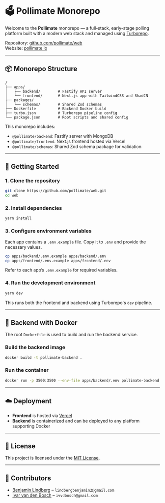 # 🗳️ Pollimate Monorepo

Welcome to the **Pollimate** monorepo — a full-stack, early-stage polling platform built with a modern web stack and managed using [Turborepo](https://turbo.build/repo).

Repository: [github.com/pollimate/web](https://github.com/pollimate/web)  
Website: [pollimate.io](https://pollimate.io)

---

## 📦 Monorepo Structure

```text
/
├── apps/
│   ├── backend/        # Fastify API server
│   └── frontend/       # Next.js app with TailwindCSS and ShadCN
├── packages/
│   └── schemas/        # Shared Zod schemas
├── Dockerfile          # Backend Docker build
├── turbo.json          # Turborepo pipeline config
└── package.json        # Root scripts and shared config
```

This monorepo includes:

- `@pollimate/backend`: Fastify server with MongoDB
- `@pollimate/frontend`: Next.js frontend hosted via Vercel
- `@pollimate/schemas`: Shared Zod schema package for validation

---

## 🚀 Getting Started

### 1. Clone the repository

```bash
git clone https://github.com/pollimate/web.git
cd web
```

### 2. Install dependencies

```bash
yarn install
```

### 3. Configure environment variables

Each app contains a `.env.example` file. Copy it to `.env` and provide the necessary values.

```bash
cp apps/backend/.env.example apps/backend/.env
cp apps/frontend/.env.example apps/frontend/.env
```

Refer to each app’s `.env.example` for required variables.

### 4. Run the development environment

```bash
yarn dev
```

This runs both the frontend and backend using Turborepo's `dev` pipeline.

---

## 🐳 Backend with Docker

The root `Dockerfile` is used to build and run the backend service.

### Build the backend image

```bash
docker build -t pollimate-backend .
```

### Run the container

```bash
docker run -p 3500:3500 --env-file apps/backend/.env pollimate-backend
```

---

## ☁️ Deployment

- **Frontend** is hosted via [Vercel](https://vercel.com/)
- **Backend** is containerized and can be deployed to any platform supporting Docker

---

## 📜 License

This project is licensed under the [MIT License](LICENSE).

---

## 👥 Contributors

- [Benjamin Lindberg](https://github.com/BenjaminLindberg) – `lindbergbenjamin2@gmail.com`
- [Ivar van den Bosch](https://github.com/IvarvandenBosch) – `ivvdbosch@gmail.com`
